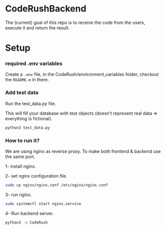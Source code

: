 # CodeRushBackend

The (current) goal of this repo is to receive the code from the users, execute it and return the result.

<!--
# Overview

- Whats planned?
- What still needs to happen?
- How is it planned?

Check it [start design](https://excalidraw.com/#json=VAclpcNvHgU1IEO3uDhSk,uvj6jSL_QFl0PyonWV3qmQ) (updated scheme designed by @Andriamanitra ), [game room manager design](https://excalidraw.com/#json=tQfSSp-8PB4Y3HzhL_KBz,BspiuHm0JIADr2ApU0XRDQ) or join our [discord](https://discord.gg/k4hMTjcz3g).
-->
# Setup
### required .env variables

Create a `.env` file, in the CodeRush/environment_variables folder, checkout the `README.m` in there.


### Add test data
Run the test_data.py file.

This will fill your database with test objects (doesn't represent real data => everything is fictional).

```bash
python3 test_data.py
```

### How to run it?

We are using nginx as reverse proxy.
To make both frontend & backend use the same port.

1- install nginx.

2- set nginx configuration file.
```bash
sudo cp nginx/nginx.conf /etc/nginx/nginx.conf
```

3- run nginx.
```bash
sudo systemctl start nginx.service
```

4- Run backend server.
```bash
python3 -m CodeRush
```
